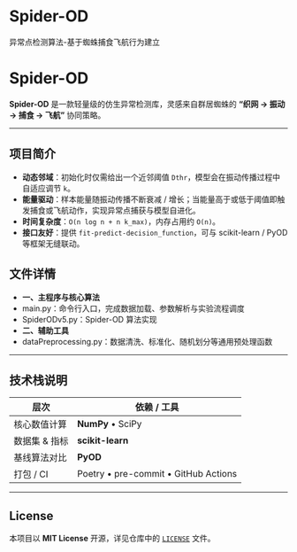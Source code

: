 # Spider-OD
异常点检测算法-基于蜘蛛捕食飞航行为建立
# Spider-OD

**Spider-OD** 是一款轻量级的仿生异常检测库，灵感来自群居蜘蛛的 **“织网 → 振动 → 捕食 → 飞航”** 协同策略。  

---

## 项目简介
- **动态邻域**：初始化时仅需给出一个近邻阈值 `Dthr`，模型会在振动传播过程中自适应调节 `k`。  
- **能量驱动**：样本能量随振动传播不断衰减 / 增长；当能量高于或低于阈值即触发捕食或飞航动作，实现异常点捕获与模型自进化。  
- **时间复杂度**：`O(n log n + n k_max)`，内存占用约 `O(n)`。
- **接口友好**：提供 `fit-predict-decision_function`，可与 scikit-learn / PyOD 等框架无缝联动。

## 文件详情
- **一、主程序与核心算法**
-	main.py：命令行入口，完成数据加载、参数解析与实验流程调度
-	SpiderODv5.py：Spider-OD 算法实现
- **二、辅助工具**
-	dataPreprocessing.py：数据清洗、标准化、随机划分等通用预处理函数


---

## 技术栈说明
| 层次 | 依赖 / 工具 |
|------|-------------|
| 核心数值计算 | **NumPy** • SciPy |
| 数据集 & 指标 | **scikit-learn** |
| 基线算法对比 | **PyOD** |
| 打包 / CI | Poetry • pre-commit • GitHub Actions |

---

## License
本项目以 **MIT License** 开源，详见仓库中的 [`LICENSE`](LICENSE) 文件。
